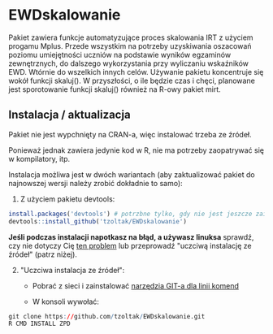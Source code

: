 # EWDskalowanie

Pakiet zawiera funkcje automatyzujące proces skalowania IRT z użyciem progamu Mplus. Przede wszystkim na potrzeby uzyskiwania oszacowań poziomu umiejętności uczniów na podstawie wyników egzaminów zewnętrznych, do dalszego wykorzystania przy wyliczaniu wskaźników EWD. Wtórnie do wszelkich innych celów.
Używanie pakietu koncentruje się wokół funkcji skaluj().
W przyszłości, o ile będzie czas i chęci, planowane jest sporotowanie funkcji skaluj() również na R-owy pakiet mirt. 

## Instalacja / aktualizacja

Pakiet nie jest wypchnięty na CRAN-a, więc instalować trzeba ze źródeł.

Ponieważ jednak zawiera jedynie kod w R, nie ma potrzeby zaopatrywać się w kompilatory, itp.

Instalacja możliwa jest w dwóch wariantach (aby zaktualizować pakiet do najnowszej wersji należy zrobić dokładnie to samo):

1) Z użyciem pakietu devtools:
```r
install.packages('devtools') # potrzbne tylko, gdy nie jest jeszcze zainstalowany
devtools::install_github('tzoltak/EWDskalowanie')
```

**Jeśli podczas instalacji napotkasz na błąd, a używasz linuksa** sprawdź, czy nie dotyczy Cię [ten problem](https://github.com/hadley/devtools/issues/650) lub przeprowadź "uczciwą instalację ze źródeł" (patrz niżej).

2) "Uczciwa instalacja ze źródeł":

   * Pobrać z sieci i zainstalować [narzędzia GIT-a dla linii komend](http://git-scm.com/downloads) 
   
   * W konsoli wywołać:
```r
git clone https://github.com/tzoltak/EWDskalowanie.git
R CMD INSTALL ZPD
```
